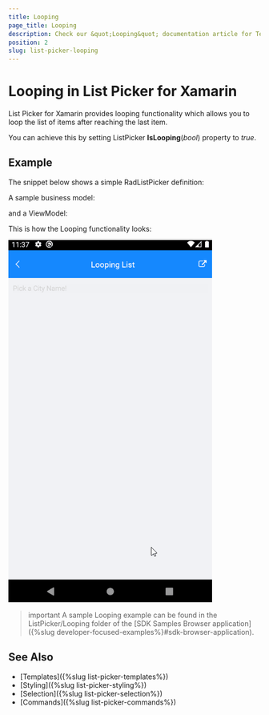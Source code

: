 ```yaml
---
title: Looping
page_title: Looping
description: Check our &quot;Looping&quot; documentation article for Telerik ListPicker for Xamarin control.
position: 2
slug: list-picker-looping
---
```


# Looping in List Picker for Xamarin

List Picker for Xamarin provides looping functionality which allows you to loop the list of items after reaching the last item.

You can achieve this by setting ListPicker **IsLooping**(*bool*) property to *true*.

## Example

The snippet below shows a simple RadListPicker definition:

<snippet id='listpicker-features-looping' />

A sample business model:

<snippet id='listpicker-features-businessmodel' />

and a ViewModel:

<snippet id='listpicker-features-viewmodel' />

This is how the Looping functionality looks:

![List Picker Looping](images/looping_gif.gif)

>important A sample Looping example can be found in the ListPicker/Looping folder of the [SDK Samples Browser application]({%slug developer-focused-examples%}#sdk-browser-application).

## See Also

- [Templates]({%slug list-picker-templates%})
- [Styling]({%slug list-picker-styling%})
- [Selection]({%slug list-picker-selection%})
- [Commands]({%slug list-picker-commands%})
